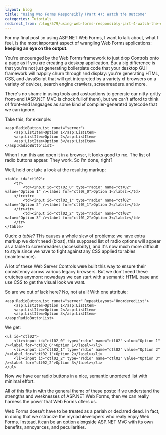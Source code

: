 ```yaml
---
layout: blog
title: "Using Web Forms Responsibly (Part 4): Watch the Outcome"
categories: Tutorials
redirect_from: /blog/579/using-web-forms-responsibly-part-4-watch-the-outcome
---
```


For my final post on using ASP.NET Web Forms, I want to talk about, what I feel, is the most important aspect of wrangling Web Forms applications: **keeping an eye on the output**.

You're encouraged by the Web Forms framework to just drop Controls onto a page as if you are creating a desktop application. But a big difference is that you're not just generating boilerplate code that your desktop GUI framework will happily churn through and display: you're generating HTML, CSS, and JavaScript that will get interpreted by a variety of browsers on a variety of devices, search engine crawlers, screenreaders, and more.

There's no shame in using tools and abstractions to generate our nitty-gritty front-end (ASP.NET MVC is chock full of them), but we can't afford to think of front-end languages as some kind of compiler-generated bytecode that we can ignore.

Take this, for example:

```markup
<asp:RadioButtonList runat="server">
	<asp:ListItem>Option 1</asp:ListItem>
	<asp:ListItem>Option 2</asp:ListItem>
	<asp:ListItem>Option 3</asp:ListItem>
</asp:RadioButtonList>
```

When I run this and open it in a browser, it looks good to me. The list of radio buttons appear. They work. So I'm done, right?

Well, hold on; take a look at the resulting markup:

```markup
<table id="ctl02">
	<tr>
		<td><input id="ctl02_0" type="radio" name="ctl02" value="Option 1" /><label for="ctl02_0">Option 1</label></td>
	</tr><tr>
		<td><input id="ctl02_1" type="radio" name="ctl02" value="Option 2" /><label for="ctl02_1">Option 2</label></td>
	</tr><tr>
		<td><input id="ctl02_2" type="radio" name="ctl02" value="Option 3" /><label for="ctl02_2">Option 3</label></td>
	</tr>
</table>
```

Ouch: _a table_? This causes a whole slew of problems: we have extra markup we don't need (bloat), this supposed list of radio options will appear as a table to screenreaders (accessibility), and it's now much more difficult to style since we have to fight against any CSS applied to tables (maintenance).

A lot of these Web Server Controls were built this way to ensure their consistency across various legacy browsers. But we don't need these crutches anymore: nowadays we can start with a semantic HTML base and use CSS to get the visual look we want.

So are we out of luck here? No, not at all! With one attribute:

```markup
<asp:RadioButtonList runat="server" RepeatLayout="UnorderedList">
	<asp:ListItem>Option 1</asp:ListItem>
	<asp:ListItem>Option 2</asp:ListItem>
	<asp:ListItem>Option 3</asp:ListItem>
</asp:RadioButtonList>
```

We get:

```markup
<ul id="ctl02">
	<li><input id="ctl02_0" type="radio" name="ctl02" value="Option 1" /><label for="ctl02_0">Option 1</label></li>
	<li><input id="ctl02_1" type="radio" name="ctl02" value="Option 2" /><label for="ctl02_1">Option 2</label></li>
	<li><input id="ctl02_2" type="radio" name="ctl02" value="Option 3" /><label for="ctl02_2">Option 3</label></li>
</ul>
```

Now we have our radio buttons in a nice, semantic unordered list with minimal effort.

All of this fits in with the general theme of these posts: if we understand the strengths and weaknesses of ASP.NET Web Forms, then we can really harness the power that Web Forms offers us.

Web Forms doesn't have to be treated as a pariah or declared dead. In fact, in doing that we ostracize the myriad developers who really enjoy Web Forms. Instead, it can be an option alongside ASP.NET MVC with its own benefits, annoyances, and peculiarities.
